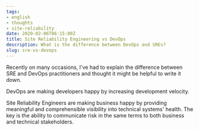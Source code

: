 ```yaml
---
tags:
- english
- thoughts
- site-reliability
date: 2020-02-06T06:15:00Z
title: Site Reliability Engineering vs DevOps
description: What is the difference between DevOps and SREs?
slug: sre-vs-devops
---
```


Recently on many occasions, I've had to explain the difference between SRE and DevOps practitioners and thought it might be helpful to write it down.

DevOps are making developers happy by increasing development velocity.

Site Reliability Engineers are making business happy by providing meaningful and comprehensible visibility into technical systems' health. The key is the ability to communicate risk in the same terms to both business and technical stakeholders.

<!--more-->
